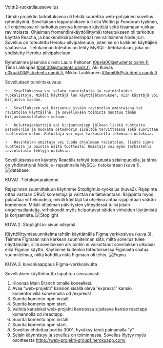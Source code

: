Voltti2-ruokatilaussovellus

Tämän projektin tarkoituksena oli tehdä suurehko web-pohjainen sovellus ryhmätyönä. Sovelluksen lopputuloksen tuli olla Woltin ja Foodoran tyylinen, eli ohjelmassa oli tarkoitus pystyä luomaan käyttäjä sekä tilaamaan ruokaa ravintolasta. Ohjelman frontendin(käyttöliittymä) toteutukseen oli tarkoitus käyttää Reactia, ja backendiksi(palvelinpää) me valitsimme Node.js:n. Sovellus on toteutettu Heroku-pilvipalveluun, joten se on kaikkien käyttäjien saatavissa. Tietokannan toteutus on tehty MySQL- tietokantaan, joka on yhdistetty Heroku-pilvipalveluun.

Ryhmämme jäseninä olivat: Laura Peltonen t0pela00@students.oamk.fi, Tiina Lakkapää t0lati00@students.oamk.fi, Aki Kuivas c0kuak00@students.oamk.fi, Mikko Laukkanen t0lami05@students.oamk.fi

Sovelluksen toimintakuvaus

    •	Sovelluksessa voi selata ravintoloita ja ravintoloiden ruokalistoja. Mikäli käyttäjä luo käyttäjätunnuksen, niin käyttäjä voi kirjautua sisään.

    •	Sovellukseen voi kirjautua sisään ravintolan omistajana tai ravintolan käyttäjänä, ja sovelluksen toiminta muuttuu tämän kirjautumisstatuksen mukaan.

    •	Kuluttajakäyttäjä voi kirjautumisen jälkeen lisätä tuotteita ostoskoriin ja muokata ostoskorin sisältöä tarvittaessa sekä suorittaa tuotteiden oston. Kuluttaja voi myös tarkastella tekemiään ostoksia.

    •	Ravintolan omistaja voi luoda ohjelmaan ravintolan, lisätä sinne tuotteita ja poistaa näitä tuotteita. Omistaja voi myös tarkastella ravintolasta tehtyjä ostoksia.


Sovelluksessa on käytetty Reactilla tehtyä toteutusta selainpuolella, ja tämä on yhdistettynä Node.js- rajapinnalla MySQL- tietokantaan (kuva 1).
![database](https://user-images.githubusercontent.com/91653507/165343344-a4402bec-2e05-427b-b735-b860f1cba259.png)

KUVA1. Tietokantarakenne

Rajapinnan suunnitteluun käytimme Stoplight.io-työkalua (kuva2). Rajapinta ottaa vastaan CRUD komentoja ja välittää ne tietokantaan. Rajapinta myös palauttaa virhekoodeja, mikäli käyttäjä tai ohjelma antaa rajapintaan väärän komennon. Mikäli ohjelman päivitysten yhteydessä tulisi jotain ongelmatilanteita, virhekoodit myös helpottavat näiden virheiden löytämistä ja korjaamista.
![Stoplight](https://user-images.githubusercontent.com/91653507/165343403-4f622540-9c4d-479f-ac67-8e93d579d3db.png)

KUVA 2. Stoplight.io-sivun näkymä

Käyttöliittymäsuunnitelma tehtiin käyttämällä Figma verkkosivua (kuva 3). Teimme Figmaan vain karkean suunnitelman siitä, miltä sovellus tulee näyttämään, sillä sovelluksen arviointiin ei vaikuttanut sovelluksen ulkoasu eikä Figman käyttö. Käytimme kuitenkin toteutuksessa Figmasta saatua suunnitelmaa, niiltä kohdilta mitä Figmaan oli tehty.
![Figma](https://user-images.githubusercontent.com/91653507/165343431-75d18c0e-b4e4-4c0c-99d9-b1db80550fb5.png)

KUVA 3. kuvankaappaus Figma-verkkosivulta

Sovelluksen käyttöönotto tapahtuu seuraavasti:
1.	Kloonaa Main Branch omalle koneellesi.
2.	Avaa ”web-projekti” kansion sisällä oleva ”express1” kansio komentorivillä komennolla cd /express1.
3.	Suorita komento npm install.
4.	Suorita komento npm start.
5.	Vaihda kansioksi web-projekti kansiossa sijaitseva kansio reactapp komennolla cd /reactapp.
6.	Suorita komento npm install.
7.	Suorita komento npm start.
8.	Sovellus ehdottaa porttia 3001, hyväksy tämä painamalla ”y”.
9.	Selain käynnistyy ja sovellus on toiminnassa.
Sovellus löytyy myös osoitteesta
https://web-projekti-group1.herokuapp.com/
